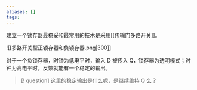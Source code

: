 ```yaml
---
aliases: []
tags:
---
```

建立一个锁存器最稳妥和最常用的技术是采用[[传输门多路开关]]。

![[多路开关型正锁存器和负锁存器.png|300]]

对于一个负锁存器，时钟为低电平时，输入 D 被传入 Q，锁存器为透明模式；时钟为高电平时，反馈就能有一个稳定的输出。

>[! question]
>这里的稳定输出是什么呢，是继续维持 Q 么？

